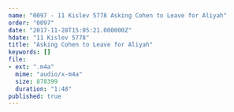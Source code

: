 ```yaml
---
name: "0097 - 11 Kislev 5778 Asking Cohen to Leave for Aliyah"
order: "0097"
date: "2017-11-28T15:05:21.000000Z"
hdate: "11 Kislev 5778"
title: "Asking Cohen to Leave for Aliyah"
keywords: []
file:
- ext: ".m4a"
  mime: "audio/x-m4a"
  size: 878399
  duration: "1:48"
published: true
---
```


